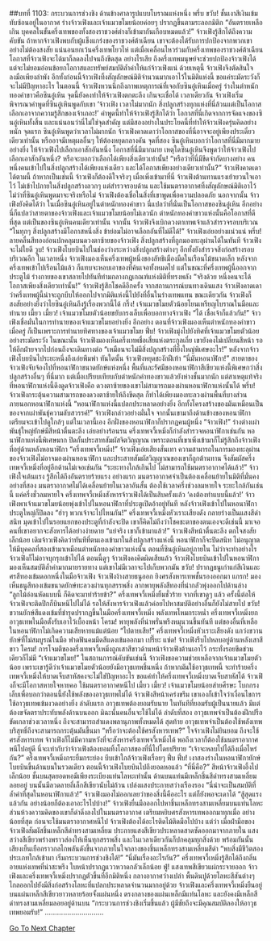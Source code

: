 ##บทที่ 1103: กระบวนการช่วงชิง
ด้านข้างศาลารูปแบบโบราณแห่งหนึ่ง
พรึ่บ ขวับ!
ชั้นเงาสีเงินเข้มทับซ้อนอยู่ในอากาศ ร่างจ้าวเฟิงและเจ้าแมวขโมยน้อยค่อยๆ ปรากฏขึ้นตามระลอกมิติก
“อันตรายเหลือเกิน บุคคลในขั้นครึ่งเทพของทั้งสองราชวงศ์ต่างก็เข้ามากันเกือบหมดแล้ว!”
จ้าวเฟิงรู้สึกได้ถึงความคับขัน
ถ้าหากจ้าวเฟิงพบกับผู้แข็งแกร่งของราชวงศ์ต้าเฉียน เขาจะต้องได้รับการปกป้องจากพวกเขาอย่างไม่ต้องสงสัย แน่นอนยกเว้นครึ่งเทพโยวไห่
แต่เมื่อเคลื่อนไหวร่วมกับครึ่งเทพของราชวงศ์ต้าเฉียน โอกาสที่จ้าวเฟิงจะได้มาก็ลดลงไปจนถึงขีดสุด อย่างไรเสีย ถึงครึ่งเทพมนุษย์จะช่วยปกป้องจ้าวเฟิงได้ แต่จะไม่ยอมอ่อนข้อยกโอกาสและทรัพย์สมบัติล้ำค่าให้แก่จ้าวเฟิงแน่
ด้วยเหตุนี้ จ้าวเฟิงจึงตัดสินใจลงมือเพียงลำพัง
อีกทั้งก่อนนี้จ้าวเฟิงทิ้งสัญลักษณ์มิติจำนวนมากเอาไว้ในมิติแห่งนี้ ขอแค่ระมัดระวังก็จะไม่มีปัญหาอะไร
ในตอนนี้ จ้าวเฟิงหวนนึกถึงภาพเหตุการณ์ที่เจอกับซินอู๋เหินเมื่อครู่
ร่างในตำหนักทองคำขาวคือซินอู๋เหิน จุดนี้ยังคงทำให้จ้าวเฟิงตกตะลึง เกินจะเชื่อได้
เวลาเดียวกัน จ้าวเฟิงเริ่มพิจารณาคำพูดที่ซินอู๋เหินพูดกับเขา ‘จ้าวเฟิง เวลาไม่มากนัก สิ่งปลูกสร้างทุกแห่งที่นี่ล้วนแต่เป็นโอกาส เลือกเอาจากความรู้สึกของเจ้าเถอะ!’
คำพูดนี้ทำให้จ้าวเฟิงรู้สึกได้ว่า โอกาสที่นี่เกิดจากการจัดแจงของซินอู๋เหินทั้งสิ้น
และแน่นอนว่านี่ไม่ใช่จุดสำคัญ แต่มีสองอย่างในประโยคนี้ที่ทำให้จ้าวเฟิงครุ่นคิดอย่างหนัก
จุดแรก ซินอู๋เหินพูดว่าเวลาไม่มากนัก จ้าวเฟิงคาดเดาว่าโอกาสของที่นี่อาจจะอยู่เพียงประเดี๋ยวเดียวเท่านั้น หรืออาจมีเหตุผลอื่นๆ ให้ต้องหยุดกลางคัน
จุดที่สอง ซินอู๋เหินบอกว่าโอกาสที่นี่มีมากมายอย่างยิ่ง ให้จ้าวเฟิงไปเลือกเอาสักอันหนึ่ง
โอกาสที่นี่มีมากมาย เหตุใดซินอู๋เหินจึงพูดว่าให้จ้าวเฟิงไปเลือกเอาสักอันหนึ่ง? หรือจะบอกว่าเลือกได้เพียงสิ่งเดียวเท่านั้น!
“หรือว่าที่นี่มีขีดจำกัดบางอย่าง คนหนึ่งคนเข้าไปในสิ่งปลูกสร้างได้เพียงแห่งเดียว และได้โอกาสเพียงอย่างเดียวเท่านั้น?”
จ้าวเฟิงคาดเดาได้ตามนี้
ถ้าหากเป็นเช่นนี้ จ้าวเฟิงก็ต้องดีใจจริงๆ
เมื่อเพิ่งเข้ามาที่นี่ จ้าวเฟิงต้านทานแรงเย้ายวนใจเอาไว้ ไม่เข้าไปภายในสิ่งปลูกสร้างลวกๆ แต่สำรวจรอบด้าน และใช้มนตราอากาศทิ้งสัญลักษณ์มิติเอาไว้
ไม่ว่าที่ซินอู๋เหินพูดมาจะจริงหรือไม่ จ้าวเฟิงต้องเชื่อในสิ่งที่เขาพูดเพื่อความปลอดภัย
นอกจากนั้น จ้าวเฟิงยังคิดได้ว่า ในเมื่อซินอู๋เหินอยู่ในตำหนักทองคำขาว นี่แปลว่าที่นั่นเป็นโอกาสของซินอู๋เหิน
อีกอย่าง นี่ก็แปลว่าสายตาของจ้าวเฟิงและเจ้าแมวขโมยน้อยไม่เลวนัก ตำหนักทองคำขาวแห่งนั้นคือโอกาสที่ดีที่สุด แต่เป็นของซินอู๋เหินคนเดียวเท่านั้น
จากนั้น จ้าวเฟิงจึงเบิกดวงตาเทพเจ้าแล้วสำรวจรอบบริเวณ
“ในทุกๆ สิ่งปลูกสร้างมีโอกาสหนึ่งสิ่ง ข้าย่อมไม่อาจเลือกอันที่ไม่ดีได้!”
จ้าวเฟิงเอ่ยอย่างแน่วแน่
พรึ่บ!
ลายคลื่นสีทองอ่อนปกคลุมบนดวงตาซ้ายของจ้าวเฟิง
สิ่งปลูกสร้างที่ถูกมองทะลุผ่านได้ในทันที จ้าวเฟิงจะไม่ใยดี
วูบ!
จ้าวเฟิงโบยบินไปในช่องว่างระหว่างสิ่งปลูกสร้างต่างๆ อีกทั้งยังสำรวจสิ่งก่อสร้างรอบบริเวณอีก
ในเวลาหนึ่ง จ้าวเฟิงมองเห็นครึ่งเทพผู้หนึ่งของลัทธิเมืองมืดในเรือนไม้ขนาดเล็ก
หลังจากครึ่งเทพเข้าไปเรือนไม้แล้ว ก็แทบจะหอบเอาของที่ค้นเจอทั้งหมดไป
แต่ในขณะที่ครึ่งเทพผู้นี้ออกจากประตูไม้ ร่างกายของเขาสลายไปทันทีท่ามกลางกฎเกณฑ์แห่งมิติที่ทรงพลัง
“จริงด้วย หนึ่งคนจะได้โอกาสเพียงสิ่งเดียวเท่านั้น!”
จ้าวเฟิงรู้สึกโชคดีอีกครั้ง
จากสถานการณ์บนทางเดินแสง จ้าวเฟิงคาดเดาว่าครึ่งเทพผู้นี้น่าจะถูกบีบให้ออกไปจากมิติแห่งนี้ไปยังที่อื่นในร่างเทพแทน
ขณะเดียวกัน จ้าวเฟิงก็สงสัยอย่างยิ่งว่าไยซินอู๋เหินถึงรู้เรื่องพวกนี้ได้
กริ๊ง!
เจ้าแมวขโมยตัวน้อยโยนเหรียญโบราณในมือและทำนาย
เมี้ยว เมี้ยว!
เจ้าแมวขโมยตัวน้อยขยับกรงเล็บเพื่อบอกทางจ้าวเฟิง
“ได้ เชื่อเจ้าก็แล้วกัน!”
จ้าวเฟิงเชื่อมั่นในการทำนายของเจ้าแมวขโมยอย่างยิ่ง
อีกอย่าง ตอนที่จ้าวเฟิงมองเห็นตำหนักทองคำขาวเมื่อครู่ ก็เป็นเพราะการทำนายทิศทางของเจ้าแมวขโมย
ฟึ่บ!
จ้าวเฟิงมุ่งไปยังทิศที่เจ้าแมวขโมยตัวน้อยอย่างระมัดระวัง
ในขณะนั้น จ้าวเฟิงมองเห็นครึ่งเทพชื่อเสี่ยแห่งตระกูลเถี่ย เขายังคงไม่เปลี่ยนสีหน้า รอให้อีกฝ่ายจากไปก่อนถึงจะเดินทางต่อ
“เหมือนจะไม่มีสิ่งปลูกสร้างที่ยิ่งใหญ่พิเศษอะไร!”
หลังจากจ้าวเฟิงโบยบินไประยะหนึ่งถึงเอ่ยพึมพำ
ทันใดนั้น จ้าวเฟิงหยุดชะงักฝีเท้า
“นี่มันหอนาฬิกา!”
สายตาของจ้าวเฟิงจับจ้องไปที่หอนาฬิกาขนาดยักษ์แห่งหนึ่ง
พื้นที่และรัศมีของหอนาฬิกาสีเขียวแห่งนี้พิเศษกว่าสิ่งปลูกสร้างอื่นๆ ที่นี่มาก แต่เมื่อเปรียบเทียบกับตำหนักคำทองขาวแล้วยังห่างชั้นมากนัก
แต่สาเหตุแท้จริงที่หอนาฬิกาแห่งนี้ดึงดูดจ้าวเฟิงคือ ดวงตาซ้ายของเขาไม่สามารถมองผ่านหอนาฬิกาแห่งนั้นได้
พรึ่บ!
จ้าวเฟิงกระตุ้นความสามารถของดวงตาซ้ายให้ถึงขีดสุด ก็ทำได้เพียงมองทะลวงผ่านพื้นที่บางส่วนภายนอกหอนาฬิกาแห่งนี้
“หอนาฬิกาแห่งนี้แปลกประหลาดอย่างยิ่ง อีกทั้งโครงสร้างของมันเหมือนเป็นของจากเผ่าพันธุ์ความลับสวรรค์!”
จ้าวเฟิงกล่าวอย่างมั่นใจ
จากนั้นเขามาถึงด้านข้างของหอนาฬิกา เตรียมจะเข้าไปดูใกล้ๆ
แต่ในเวลานี้เอง อีกฝั่งของหอนาฬิกาก็ปรากฏคนผู้หนึ่ง
“จ้าวเฟิง!”
ร่างต่างเผ่าพันธุ์ใหญ่ยักษ์มีสีหน้าตื่นตะลึง เอ่ยอย่างร้อนรน
ครึ่งเทพจวี้เหมิ่งก็กำลังสำรวจหอนาฬิกาเช่นกัน หอนาฬิกาแห่งนี้พิเศษมาก ปิดกั้นประสาทสัมผัสจิตวิญญาณ เพราะตอนที่เขาเพิ่งเข้ามาก็ไม่รู้สึกถึงจ้าวเฟิงที่อยู่ด้านหลังหอนาฬิกา
“ครึ่งเทพจวี้เหมิ่ง!”
จ้าวเฟิงเอ่ยเสียงสั่นเทา
ความสามารถในการมองทะลุผ่านของจ้าวเฟิงไม่อาจมองผ่านหอนาฬิกา และประสาทสัมผัสวิญญาณของเขาก็ถูกต้านทาน จึงสัมผัสครึ่งเทพจวี้เหมิ่งที่อยู่อีกด้านไม่เจอเช่นกัน
“ระยะทางใกล้เกินไป ไม่สามารถใช้มนตราอากาศได้แล้ว!”
จ้าวเฟิงใจเต้นแรง รู้สึกได้ถึงอันตรายร้ายแรง
อย่างแรก มนตราอากาศจำเป็นต้องเคลื่อนย้ายในมิติที่มั่นคง อย่างที่สอง มนตราอากาศไม่ได้เคลื่อนย้ายในเวลาอันสั้น ต้องใช้เวลาครึ่งช่วงลมหายใจ
ระยะใกล้กันเช่นนี้ แค่ครึ่งชั่วลมหายใจ ครึ่งเทพจวี้เหมิ่งสังหารจ้าวเฟิงได้เป็นสิบครั้งแล้ว ‘คงต้องทำแบบนี้แล้ว!’
จ้าวเฟิงพาเจ้าแมวขโมยน้อยพุ่งเข้าไปในหอนาฬิกาที่ประตูเปิดอ้าอยู่ทันที
หลังจ้าวเฟิงเข้าไปในหอนาฬิกา ประตูใหญ่ก็ปิดลง
“ฮ่าๆ พวกเจ้าจะไปไหนกัน!”
ครึ่งเทพจวี้เหมิ่งหัวเราะเสียงดัง กลายร่างเป็นแสงสีดำสนิท มุดเข้าไปในรอยแยกของประตูที่กำลังจะปิด
เขาก็คิดไม่ถึงว่าโชคชะตาของตนเองจะดีเช่นนี้ มาเจอคนที่เขาอยากจะสังหารได้อย่างง่ายดาย
“แย่จริง เขาก็เข้ามาแล้ว!”
จ้าวเฟิงสีหน้าตื่นตะลึง ตกใจสงสัยเล็กน้อย
เดิมจ้าวเฟิงคิดว่าทันทีที่ตนเองเข้ามาในสิ่งปลูกสร้างแห่งนี้ หอนาฬิกาก็จะปิดสนิท ไม่อนุญาตให้มีบุคคลที่สองเข้ามาเหมือนตำหนักทองคำขาวแห่งนั้น ตอนที่ซินอู๋เหินอยู่ภายใน ไม่ว่าจะทำอย่างไรจ้าวเฟิงก็ไม่อาจบุกรุกเข้าไปได้
ตอนนี้ดูๆ จ้าวเฟิงคงคิดผิดเสียแล้ว
จ้าวเฟิงโบยบินเข้าไปในหอนาฬิกา มองเห็นสมบัติล้ำค่ามากมายรายทาง แต่เขาไม่มีเวลาจะไปเก็บพวกมัน
ขวับ!
ปรากฏธนูเก่าแก่สีเงินและศรสีทองเข้มดอกหนึ่งในมือจ้าวเฟิง
จ้าวเฟิงง้างสายธนูออก ยิงศรสังหารเทพชั้นรองออกมา
แกรก!
มองเห็นธนูสีทองเข้มขนาดยักษ์ทะลวงผ่านทุกสรรพสิ่ง ลากพายุพลังสีทองที่น่ากลัวพุ่งออกไปด้านล่าง
“ลูกไม้อ่อนหัดแบบนี้ ก็คิดจะมาทำร้ายข้า?”
ครึ่งเทพจวี้เหมิ่งยิ้มชั่วร้าย
จากที่เขาดูๆ แล้ว ครั้งนี้ต่อให้จ้าวเฟิงจะติดปีกก็บินหนีไปไม่ได้ รอให้สังหารจ้าวเฟิงแล้วค่อยไปหาสมบัติอย่างอื่นก็ยังไม่สายไป
ขวับ!
ขวานยักษ์สีแดงเข้มที่ชำรุดปรากฏขึ้นในมือครึ่งเทพจวี้เหมิ่ง
พลังเทพโหมกระหน่ำ ครึ่งเทพจวี้เหมิ่งยกอาวุธเทพในมือตั้งรับเอาไว้เบื้องหน้า
โครม!
พายุพลังที่น่าพรั่นพรึงหมุนวนขึ้นทันที
แต่ของอื่นที่เหลือในหอนาฬิกาไม่เกิดความเสียหายแม้แต่น้อย
“ไปตายเสีย!”
ครึ่งเทพจวี้เหมิ่งหัวเราะเสียงดัง แกว่งขวานยักษ์ที่ไม่สมบูรณ์ในมือ ฟาดฟันคมมีดสีแดงเข้มออกมา
เปรี๊ยะ แซ่ด!
จ้าวเฟิงรีบไปหลบอยู่ด้านหลังเสาสีขาว
โครม!
การโจมตีของครึ่งเทพจวี้เหมิ่งถูกเสาสีขาวด้านหน้าจ้าวเฟิงต้านเอาไว้ กระทั่งรอยขีดข่วนเดียวก็ไม่มี
“เจ้าแมวขโมย!”
ในสถานการณ์คับขันเช่นนี้ จ้าวเฟิงขอความช่วยเหลือจากเจ้าแมวขโมยตัวน้อย
เพราะเขารู้ดีว่าเจ้าแมวขโมยตัวน้อยยังมีอาวุธเทพชิ้นหนึ่ง ถ้าหากมันใช้อาวุธเทพนี้ จะทำร้ายครึ่งเทพจวี้เหมิ่งให้บาดเจ็บสาหัสคงจะไม่ใช่ปัญหาอะไร
ขอแค่ทำให้ครึ่งเทพจวี้เหมิ่งบาดเจ็บสาหัสได้ จ้าวเฟิงก็จะมีโอกาสหายใจหายคอ ใช้มนตราอากาศหนีไป
เมี้ยว เมี้ยว!
เจ้าแมวขโมยน้อยส่ายศีรษะ โบกกรงเล็บเพื่อบอกว่าตอนนี้ยังใช้พลังของอาวุธเทพไม่ได้
จ้าวเฟิงสีหน้าเคร่งขรึม เขาเองก็เข้าใจว่าเงื่อนไขการใช้อาวุธเทพเข้มงวดอย่างยิ่ง
ลำดับแรก อาวุธเทพต้องยอมรับนาย ในทันทีที่ยอมรับผู้เป็นนายแล้ว มีแต่ต้องขจัดตราประทับพลังด้านบนออก มิฉะนั้นคนอื่นจะใช้ไม่ได้
ลำดับที่สอง อาวุธเทพจำเป็นต้องฝึกปรือขัดเกลาช่วงเวลาหนึ่ง ถึงจะสามารถสำแดงพลานุภาพทั้งหมดได้
สุดท้าย อาวุธเทพจำเป็นต้องใช้พลังเทพบริสุทธิ์ถึงจะสามารถกระตุ้นมันขึ้นมา
“หรือว่าจะต้องใช้ศรสังหารเทพ?”
ใจจ้าวเฟิงไม่ยินยอม
ถึงจะใช้ศรสังหารเทพ จ้าวเฟิงก็ไม่มีความหวังที่จะสังหารครึ่งเทพจวี้เหมิ่งได้ พอถึงเวลาก็ต้องใช้มนตราอากาศหนีไปอยู่ดี นี่จะเท่ากับว่าจ้าวเฟิงต้องยอมทิ้งโอกาสของที่นี่ไปโดยปริยาย
“เจ้าจะหลบไปได้ถึงเมื่อไหร่กัน?”
ครึ่งเทพจวี้เหมิ่งกระยิ้มกระย่อง บีบเข้าใกล้จ้าวเฟิงเรื่อยๆ
ฟึ่บ ฟึ่บ!
เงาสองร่างในหอนาฬิกายักษ์โบยบินขึ้นด้านบนในรวดเดียว
ตอนนี้จ้าวเฟิงโบยบินไปถึงยอดหอแล้ว
“ที่นี่คือ?”
สีหน้าจ้าวเฟิงอึ้งไปเล็กน้อย
ชั้นบนสุดยอดหอมีเพียงระเบียงแท่นโลหะเท่านั้น ด้านบนแท่นมีเหล็กชิ้นสีดำทรงสามเหลี่ยมลอยอยู่ บนนั้นมีลวดลายถี่เล็กสีเขียวนับไม่ถ้วน เปล่งแสงประกายสว่างเรืองรอง
“นี่น่าจะเป็นสมบัติที่ล้ำค่าที่สุดในหอนาฬิกาแล้ว!”
จ้าวเฟิงมองไม่ออกเลยว่าของสิ่งนี้คืออะไร แต่ก็ยังพอจะเดาได้
“สู้สุดแรงแล้วกัน อย่างน้อยก็ต้องเอาอะไรไปบ้าง!”
จ้าวเฟิงยื่นมือออกไปหาชิ้นเหล็กทรงสามเหลี่ยมบนแท่นโลหะ ส่วนห้วงความคิดของเขาก็ดำดิ่งลงไปในมนตราอากาศ เตรียมหยิบศรสังหารเทพออกมาทุกเมื่อ
อย่างน้อยที่สุด ก่อนจะใช้มนตราอากาศหนีไป จ้าวเฟิงต้องได้อะไรติดไม้ติดมือไปบ้าง
แต่ว่า เมื่อฝ่ามือของจ้าวเฟิงสัมผัสชิ้นเหล็กสีดำทรงสามเหลี่ยม ประกายแสงสีเขียวประหลาดสาดซัดออกมาจากภายใน
แสงสว่างสีเขียวพร่างพราวส่องให้เห็นทุกสรรพสิ่ง และในเวลาเดียวกันก็ปกคลุมทุกสิ่งด้วย
พร้อมกันนั้น เสียงเย็นเยือกราวกลไกพลันดังขึ้นจากภายในใจกลางของชิ้นเหล็กทรงสามเหลี่ยมสีดำ “พบสิ่งมีชีวิตสองประเภทใกล้เข้ามา เริ่มกระบวนการช่วงชิงได้!”
“นี่มันเรื่องอะไรกัน?”
ครึ่งเทพจวี้เหมิ่งรู้สึกได้ถึงกลิ่นอายแห่งเทพที่น่าสะพรึง ใบหน้าปรากฏแววหวาดกลัวเล็กน้อย
ฟู่!
แสงเทพสีเขียวแผ่กระจายออก จ้าวเฟิงและครึ่งเทพจวี้เหมิ่งปรากฏตัวขึ้นที่อีกมิติหนึ่ง
กลางอากาศว่างเปล่า พื้นดินปูด้วยโลหะสีสันต่างๆ ไกลออกไปยังมีสิ่งก่อสร้างโลหะที่แปลกประหลาดจำนวนมากอยู่ด้วย
จ้าวเฟิงและครึ่งเทพจวี้เหมิ่งยืนอยู่บนแผ่นเหล็กสีเขียวยาวหลายร้อยจั้งแผ่นหนึ่ง ตรงกลางของแผ่นเหล็กมีแท่นโลหะ และยังคงมีเหล็กสีดำทรงสามเหลี่ยมลอยอยู่ด้านบน
“กระบวนการช่วงชิงเริ่มขึ้นแล้ว ผู้มีชัยถึงจะมีคุณสมบัติลองให้อาวุธเทพยอมรับ!”
………………………..


[Go To Next Chapter]( ./341.md)